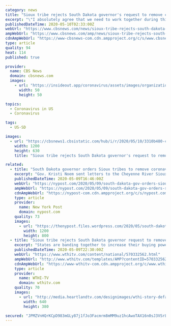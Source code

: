 ```yaml
---
category: news
title: "Sioux tribe rejects South Dakota governor's request to remove coronavirus travel checkpoints"
excerpt: "\"I absolutely agree that we need to work together during this time of crisis, however you continuing to interfere in our efforts to do what science and facts dictate seriously undermine our ability to protect everyone on the reservation,"
publishedDateTime: 2020-05-10T02:33:00Z
webUrl: "https://www.cbsnews.com/news/sioux-tribe-rejects-south-dakota-governors-request-to-remove-coronavirus-checkpoints/"
ampWebUrl: "https://www.cbsnews.com/amp/news/sioux-tribe-rejects-south-dakota-governors-request-to-remove-coronavirus-checkpoints/"
cdnAmpWebUrl: "https://www-cbsnews-com.cdn.ampproject.org/c/s/www.cbsnews.com/amp/news/sioux-tribe-rejects-south-dakota-governors-request-to-remove-coronavirus-checkpoints/"
type: article
quality: 94
heat: 114
published: true

provider:
  name: CBS News
  domain: cbsnews.com
  images:
    - url: "https://insideout.app/coronavirus/assets/images/organizations/cbsnews.com-50x50.jpg"
      width: 50
      height: 50

topics:
  - Coronavirus in US
  - Coronavirus

tags:
  - US-SD

images:
  - url: "https://cbsnews1.cbsistatic.com/hub/i/r/2020/05/10/3310b480-c405-4866-971f-519f4f976a0a/thumbnail/1200x630/4bc8e2e6a5ce5c09e00c4e47979600e9/gettyimages-1189041682.jpg"
    width: 1200
    height: 630
    title: "Sioux tribe rejects South Dakota governor's request to remove coronavirus travel checkpoints"

related:
  - title: "South Dakota governor orders Sioux tribes to remove coronavirus checkpoints"
    excerpt: "Gov. Kristi Noem sent letters to the Cheyenne River Sioux Tribe and the Oglala Sioux Tribe on Friday, demanding they dismantle roadblocks on reservation lands meant to stop the spread of COVID-19."
    publishedDateTime: 2020-05-09T16:46:00Z
    webUrl: "https://nypost.com/2020/05/09/south-dakota-gov-orders-sioux-tribes-to-remove-coronavirus-checkpoints/"
    ampWebUrl: "https://nypost.com/2020/05/09/south-dakota-gov-orders-sioux-tribes-to-remove-coronavirus-checkpoints/amp/"
    cdnAmpWebUrl: "https://nypost-com.cdn.ampproject.org/c/s/nypost.com/2020/05/09/south-dakota-gov-orders-sioux-tribes-to-remove-coronavirus-checkpoints/amp/"
    type: article
    provider:
      name: New York Post
      domain: nypost.com
    quality: 73
    images:
      - url: "https://thenypost.files.wordpress.com/2020/05/south-dakota-kristi-noem.jpg?quality=90&strip=all&w=1200"
        width: 1200
        height: 800
  - title: "Sioux tribe rejects South Dakota governor request to remove Covid-19 checkpoints"
    excerpt: "States are banding together to increase their buying power and help prevent fraud, after paying millions of dollars for supplies that never arrived. CNN's Drew Griffin reports."
    publishedDateTime: 2020-05-09T22:30:00Z
    webUrl: "https://www.wthitv.com/content/national/570332562.html"
    ampWebUrl: "http://www.wthitv.com/templates/AMP?contentID=570332562"
    cdnAmpWebUrl: "https://www-wthitv-com.cdn.ampproject.org/c/www.wthitv.com/templates/AMP?contentID=570332562"
    type: article
    provider:
      name: WTHI-TV
      domain: wthitv.com
    quality: 70
    images:
      - url: "http://media.heartlandtv.com/designimages/wthi-story-default-image-640x380.png"
        width: 640
        height: 380

secured: "JPMZVnHQrKCpD983mGLy87j1fJo3Facmrm8mMM9uz1hcAwoTAX16n0sJ3VSrLk8Fu5hCnfnd6/V1c0aWFfiZbWB01O0o19dYv4hoLaSCd01FqX17TQ8n9G93V03rhFRFkYYnrgHqcRnoVesrA096PmPqqp5rYHuGgxNnIS3R+iOdjnhIA6NilSJrq2x+tld4dqDY1ONfVt6CK3Ru/4f8EE+Hu4KWo8j7oJA+y6G7UQW6l67Z+z2bdSKQ0M9Fl5L7Bz4VTVSdiRoY7tUzeOMhQtOyMdXbfzEfK1jy0y1KG9tomLFo1hMFnBm52qJBFtkk;Fr8lqlYi8tOKcjHwWUw4AQ=="
---
```


